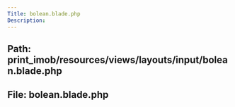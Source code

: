 ```yaml
---
Title: bolean.blade.php
Description:
---
```


## Path: print_imob/resources/views/layouts/input/bolean.blade.php
## File: bolean.blade.php
